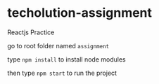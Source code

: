 # techolution-assignment
Reactjs Practice

go to root folder named ```assignment```

type ```npm install``` to install node modules

then type ```npm start``` to run the project
